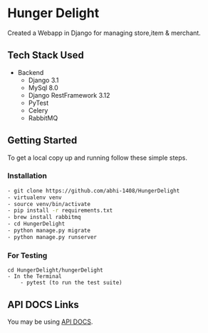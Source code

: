# Hunger Delight

Created a Webapp in Django for managing store,item & merchant.

## Tech Stack Used

- Backend
  - Django 3.1
  - MySql 8.0
  - Django RestFramework 3.12
  - PyTest
  - Celery
  - RabbitMQ

## Getting Started

To get a local copy up and running follow these simple steps.

### Installation

```sh
- git clone https://github.com/abhi-1408/HungerDelight
- virtualenv venv
- source venv/bin/activate
- pip install -r requirements.txt
- brew install rabbitmq
- cd HungerDelight
- python manage.py migrate
- python manage.py runserver
```

### For Testing

```
cd HungerDelight/hungerDelight
- In the Terminal
	- pytest (to run the test suite)

```

## API DOCS Links

You may be using [API DOCS](https://github.com/abhi-1408/HungerDelight/blob/master/README_API.md).
